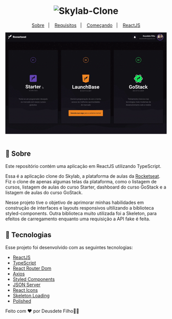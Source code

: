 <h1 align="center">
    <img alt="Skylab-Clone" src="https://ik.imagekit.io/hwyksvj4iv/skylab-clone2_u34QU4CGL.svg" width="300px" />
</h1>

<p align="center">
  <a href="#page_with_curl-sobre">Sobre</a>&nbsp;&nbsp;&nbsp;|&nbsp;&nbsp;&nbsp;
  <a href="#books-requisitos">Requisitos</a>&nbsp;&nbsp;&nbsp;|&nbsp;&nbsp;&nbsp;
  <a href="#rocket-começando">Começando</a>&nbsp;&nbsp;&nbsp;|&nbsp;&nbsp;&nbsp;
  <a href="#gear-iniciando-front-end">ReactJS</a>
</>

<p align="center">
  <img alt="Skylab-Clone" src="gif.gif" />
  <br />
  <br />
</p>

## :page_with_curl: Sobre

Este repositório contém uma aplicação em ReactJS utilizando TypeScript.

Essa é a aplicação clone do Skylab, a plataforma de aulas da [Rocketseat](https://rocketseat.com.br/). Fiz o clone de apenas algumas telas da plataforma, como o listagem de cursos, listagem de aulas do curso Starter, dashboard do curso GoStack e a listagem de aulas do curso GoStack.

Nesse projeto tive o objetivo de aprimorar minhas habilidades em construção de interfaces e layouts responsivos ultilizando a biblioteca styled-components. Outra biblioteca muito utilizada foi a Skeleton, para efeitos de carregamento enquanto uma requisição a API fake é feita.

## :hammer: Tecnologias

Esse projeto foi desenvolvido com as seguintes tecnologias:

- [ReactJS](https://reactjs.org/)
- [TypeScript](https://www.typescriptlang.org/)
- [React Router Dom](https://reacttraining.com/react-router/web/guides/quick-start)
- [Axios](https://github.com/axios/axios)
- [Styled Components](https://styled-components.com/)
- [JSON Server](https://github.com/typicode/json-server)
- [React Icons](https://www.npmjs.com/package/react-icons)
- [Skeleton Loading](https://www.npmjs.com/package/react-loading-skeleton)
- [Polished](https://www.npmjs.com/package/polished)

Feito com ❤️ por Deusdete Filho👋🏻
